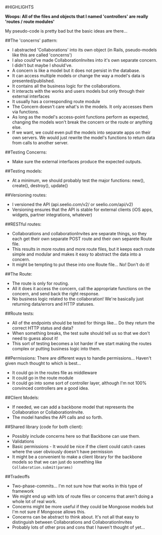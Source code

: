 #HIGHLIGHTS

<strong> Woops: All of the files and objects that I named 'controllers' are really 'routes / route modules'</strong>

My pseudo-code is pretty bad but the basic ideas are there...

##The 'concerns' pattern:
- I abstracted 'Collaborations' into its own object (in Rails, pseudo-models like this are called 'concerns') 
- I also could've made CollaborationInvites into it's own separate concern.  I didn't but maybe I should've.
- A concern is like a model but it does not persist in the database.
- It can access multiple models or change the way a model's data is presented/published.
- It contains all the business logic for the collaborations.
- It interacts with the works and users models but only through their external interfaces
- It usually has a corresponding route module
- The Concern doesn't care what's in the models. It only accesses them via functions. 
- As long as the model's access-point functions perform as expected, changing the models won't break the concern or the route or anything else.
- If we want, we could even pull the models into separate apps on their own servers. We would just rewrite the model's functions to return data from calls to another server.

##Testing Concerns:
- Make sure the external interfaces produce the expected outputs. 

##Testing models:
- At a minimum, we should probably test the major functions: new(), create(), destroy(), update()

##Versioning routes:
- I versioned the API (api.seelio.com/v2/ or seelio.com/api/v2)
- Versioning ensures that the API is stable for external clients (iOS apps, widgets, partner integrations, whatever)

##RESTful routes:
- Collaborations and collaborationInvites are separate things, so they each get their own separate POST route and their own separete Route file.
- This results in more routes and more route files, but it keeps each route simple and modular and makes it easy to abstract the data into a concern.
- It might be tempting to put these into one Route file... No!  Don't do it!

##The Route:
- The route is only for routing.
- All it does it access the concern, call the appropriate functions on the concern, and send back the right response.
- No business logic related to the collaboration! We're basically just returning data/errors and HTTP statuses.

##Route tests:
- All of the endpoints should be tested for things like... Do they return the correct HTTP status and data?
- When something breaks, the test suite should tell us so that we don't need to guess about it!
- This sort of testing becomes a lot harder if we start making the routes complex or putting business logic into them.

##Permissions:
There are different ways to handle permissions... Haven't given much thought to which is best...
- It could go in the routes file as middleware
- It could go in the route module
- It could go into some sort of controller layer, although I'm not 100% convinced controllers are a good idea.

##Client Models:
- If needed, we can add a backbone model that represents the Collaboration or CollaborationInvite.
- The model handles the API calls and so forth.

##Shared library (code for both client):
- Possibly include concerns here so that Backbone can use them.
- Validations
- Basic permissions - It would be nice if the client could catch cases where the user obviously doesn't have permission
- It might be a convenient to make a client library for the backbone models so that we can just do something like `Collaboration.submit(params)`

##Tradeoffs
- Two-phase-commits...  I'm not sure how that works in this type of framework
- We might end up with lots of route files or concerns that aren't doing a whole lot of real work.
- Concerns might be more useful if they could be Mongoose models but I'm not sure if Mongoose allows this.
- Concerns can be abstract to think about.  It's not all that easy to distinguish between Collaborations and CollaborationInvites
- Probably lots of other pros and cons that I haven't thought of yet...
